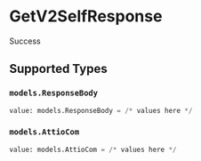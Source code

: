 # GetV2SelfResponse

Success


## Supported Types

### `models.ResponseBody`

```python
value: models.ResponseBody = /* values here */
```

### `models.AttioCom`

```python
value: models.AttioCom = /* values here */
```


